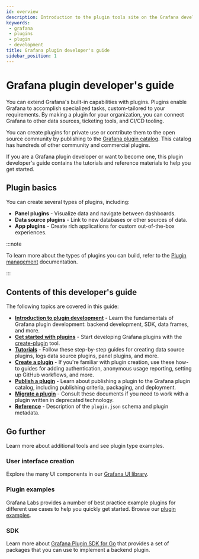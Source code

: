 ```yaml
---
id: overview
description: Introduction to the plugin tools site on the Grafana developer portal.
keywords:
 - grafana
 - plugins
 - plugin
 - development
title: Grafana plugin developer's guide
sidebar_position: 1
---
```


# Grafana plugin developer's guide

You can extend Grafana's built-in capabilities with plugins. Plugins enable Grafana to accomplish specialized tasks, custom-tailored to your requirements. By making a plugin for your organization, you can connect Grafana to other data sources, ticketing tools, and CI/CD tooling.

You can create plugins for private use or contribute them to the open source community by publishing to the [Grafana plugin catalog](https://grafana.com/plugins/). This catalog has hundreds of other community and commercial plugins.

If you are a Grafana plugin developer or want to become one, this plugin developer's guide contains the tutorials and reference materials to help you get started.

## Plugin basics

You can create several types of plugins, including:

- **Panel plugins** - Visualize data and navigate between dashboards.
- **Data source plugins** - Link to new databases or other sources of data.
- **App plugins** - Create rich applications for custom out-of-the-box experiences.

:::note

To learn more about the types of plugins you can build, refer to the [Plugin management](https://grafana.com/docs/grafana/latest/administration/plugin-management/) documentation.

:::

## Contents of this developer's guide

The following topics are covered in this guide:

- **[Introduction to plugin development](https://grafana.com/developers/plugin-tools/)** - Learn the fundamentals of Grafana plugin development: backend development, SDK, data frames, and more.
- **[Get started with plugins](https://grafana.com/developers/plugin-tools/get-started)** - Start developing Grafana plugins with the [create-plugin](https://www.npmjs.com/package/@grafana/create-plugin) tool.
- **[Tutorials](https://grafana.com/developers/plugin-tools/tutorials)** - Follow these step-by-step guides for creating data source plugins, logs data source plugins, panel plugins, and more. 
- **[Create a plugin](https://grafana.com/developers/plugin-tools/create-a-plugin)** - If you're familiar with plugin creation, use these how-to guides for adding authentication, anonymous usage reporting, setting up GitHub workflows, and more.
- **[Publish a plugin](https://grafana.com/developers/plugin-tools/publish-a-plugin)** - Learn about publishing a plugin to the Grafana plugin catalog, including publishing criteria, packaging, and deployment.
- **[Migrate a plugin](https://grafana.com/developers/plugin-tools/migration-guide)** - Consult these documents if you need to work with a plugin written in deprecated technology.
- **[Reference](https://grafana.com/developers/plugin-tools/metadata.md)** - Description of the `plugin.json` schema and plugin metadata.

## Go further

Learn more about additional tools and see plugin type examples.

### User interface creation

Explore the many UI components in our [Grafana UI library](https://developers.grafana.com/ui/latest/index.html).

### Plugin examples

Grafana Labs provides a number of best practice example plugins for different use cases to help you quickly get started. Browse our [plugin examples](https://github.com/grafana/grafana-plugin-examples).

### SDK

Learn more about [Grafana Plugin SDK for Go](https://pkg.go.dev/github.com/grafana/grafana-plugin-sdk-go) that provides a set of packages that you can use to implement a backend plugin.